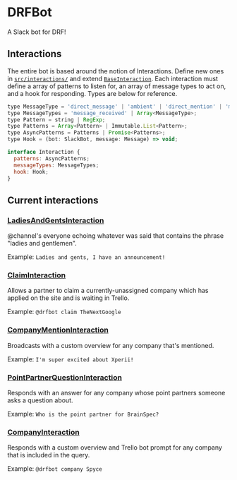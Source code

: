 # DRFBot

A Slack bot for DRF!

## Interactions

The entire bot is based around the notion of Interactions. Define new ones in [`src/interactions/`](./src/interactions/) and extend [`BaseInteraction`](./src/interactions/base.js). Each interaction must define a array of patterns to listen for, an array of message types to act on, and a hook for responding. Types are below for reference.

```javascript
type MessageType = 'direct_message' | 'ambient' | 'direct_mention' | 'mention';
type MessageTypes = 'message_received' | Array<MessageType>;
type Pattern = string | RegExp;
type Patterns = Array<Pattern> | Immutable.List<Pattern>;
type AsyncPatterns = Patterns | Promise<Patterns>;
type Hook = (bot: SlackBot, message: Message) => void;

interface Interaction {
  patterns: AsyncPatterns;
  messageTypes: MessageTypes;
  hook: Hook;
}
```

## Current interactions

### [LadiesAndGentsInteraction](./src/interactions/ladies_and_gents.js)

@channel's everyone echoing whatever was said that contains the phrase "ladies and gentlemen".

Example: `Ladies and gents, I have an announcement!`

### [ClaimInteraction](./src/interactions/claim.js)

Allows a partner to claim a currently-unassigned company which has applied on the site and is waiting in Trello.

Example: `@drfbot claim TheNextGoogle`

### [CompanyMentionInteraction](./src/interactions/company_mention.js)

Broadcasts with a custom overview for any company that's mentioned.

Example: `I'm super excited about Xperii!`

### [PointPartnerQuestionInteraction](./src/interactions/point_partner_question.js)

Responds with an answer for any company whose point partners someone asks a question about.

Example: `Who is the point partner for BrainSpec?`

### [CompanyInteraction](./src/interactions/company_question.js)

Responds with a custom overview and Trello bot prompt for any company that is included in the query.

Example: `@drfbot company Spyce`

